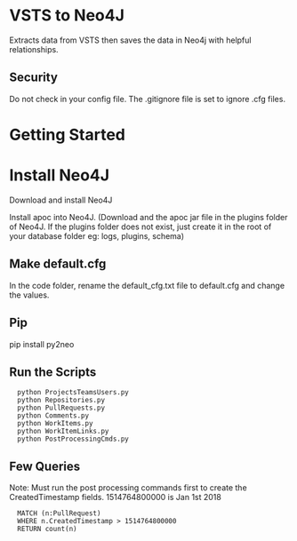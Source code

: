# VSTS to Neo4J 

Extracts data from VSTS then saves the data in Neo4j with helpful relationships.

## Security

Do not check in your config file.  The .gitignore file is set to ignore .cfg files.


# Getting Started

# Install Neo4J

Download and install Neo4J

Install apoc into Neo4J. (Download and the apoc jar file in the plugins folder of Neo4J. If the plugins folder does not exist, just create it in the root of your database folder eg: logs, plugins, schema)

## Make default.cfg

In the code folder, rename the default_cfg.txt file to default.cfg and change the values.

## Pip

pip install py2neo

## Run the Scripts
```
  python ProjectsTeamsUsers.py
  python Repositories.py
  python PullRequests.py
  python Comments.py
  python WorkItems.py
  python WorkItemLinks.py
  python PostProcessingCmds.py
```
## Few Queries

Note: Must run the post processing commands first to create the CreatedTimestamp fields.
1514764800000 is Jan 1st 2018

```
  MATCH (n:PullRequest)
  WHERE n.CreatedTimestamp > 1514764800000
  RETURN count(n)
```

